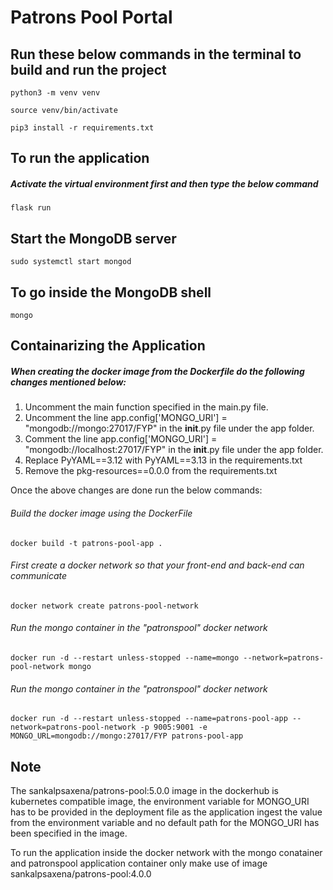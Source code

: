 # Patrons Pool Portal

## Run these below commands in the terminal to build and run the project

```
python3 -m venv venv
```
```
source venv/bin/activate
```
```
pip3 install -r requirements.txt
```

## To run the application 

##### Activate the virtual environment first and then type the below command

```
flask run 
```

## Start the MongoDB server

```
sudo systemctl start mongod
```

## To go inside the MongoDB shell

```
mongo
```

## Containarizing the Application

##### When creating the docker image from the Dockerfile do the following changes mentioned below:

1. Uncomment the main function specified in the main.py file.
2. Uncomment the line app.config['MONGO_URI'] = "mongodb://mongo:27017/FYP" in the __init__.py file under the app folder.
3. Comment the line app.config['MONGO_URI'] = "mongodb://localhost:27017/FYP" in the __init__.py file under the app folder.
4. Replace PyYAML==3.12 with PyYAML==3.13 in the requirements.txt
5. Remove the pkg-resources==0.0.0 from the requirements.txt

Once the above changes are done run the below commands:

###### Build the docker image using the DockerFile
```
docker build -t patrons-pool-app .
```
###### First create a docker network so that your front-end and back-end can communicate  
```
docker network create patrons-pool-network
```
###### Run the mongo container in the "patronspool" docker network
```
docker run -d --restart unless-stopped --name=mongo --network=patrons-pool-network mongo
```
###### Run the mongo container in the "patronspool" docker network
```
docker run -d --restart unless-stopped --name=patrons-pool-app --network=patrons-pool-network -p 9005:9001 -e MONGO_URL=mongodb://mongo:27017/FYP patrons-pool-app
```

## Note
The sankalpsaxena/patrons-pool:5.0.0 image in the dockerhub is kubernetes compatible image, the environment variable for MONGO_URI has to be provided in the deployment file as the application ingest the value from the environment variable and no default path for the MONGO_URI has been specified in the image.

To run the application inside the docker network with the mongo conatainer and patronspool application container only make use of image sankalpsaxena/patrons-pool:4.0.0
